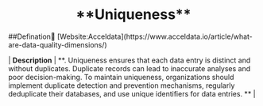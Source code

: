 <center><h1>**Uniqueness**</h1></center>  
##Defination📃
[Website:Acceldata](https://www.acceldata.io/article/what-are-data-quality-dimensions/)

| **Description**    | **. Uniqueness ensures that each data entry is distinct and without duplicates. Duplicate records can lead to inaccurate analyses and poor decision-making. To maintain uniqueness, organizations should implement duplicate detection and prevention mechanisms, regularly deduplicate their databases, and use unique identifiers for data entries.    **                                                                                                                                                                                                 |
